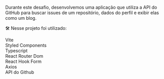 Durante este desafio, desenvolvemos uma aplicação que utiliza a API do GitHub para buscar issues de um repositório, dados do perfil e exibir elas como um blog.  

🛠️ Nesse projeto foi utilizado:  

Vite  
Styled Components  
Typescript  
React Router Dom  
React Hook Form  
Axios  
API do Github  
